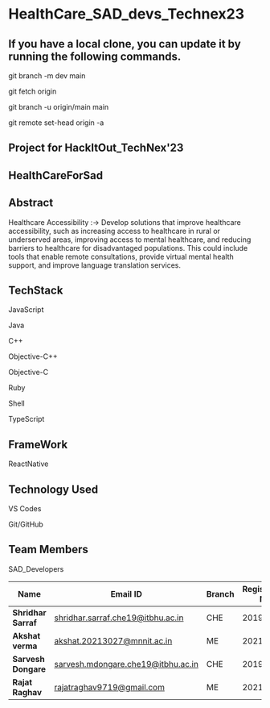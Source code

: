 # HealthCare_SAD_devs_Technex23

## If you have a local clone, you can update it by running the following commands.

  git branch -m dev main

  git fetch origin
  
  git branch -u origin/main main

  git remote set-head origin -a

## Project for HackItOut_TechNex'23

## HealthCareForSad

## Abstract

Healthcare Accessibility :-> Develop solutions that improve healthcare accessibility, such as increasing access to healthcare in rural or underserved areas, improving access to mental healthcare, and reducing barriers to healthcare for disadvantaged populations. This could include tools that enable remote consultations, provide virtual mental health support, and improve language translation services.

## TechStack

  JavaScript
  
  Java
  
  C++
  
  Objective-C++
  
  Objective-C
  
  Ruby
  
  Shell
  
  TypeScript
  
## FrameWork

  ReactNative
  
## Technology Used

  VS Codes
  
  Git/GitHub
  
## Team Members 

SAD_Developers

 | Name                           |              Email ID                 |            Branch                  |   Registration No. |
 |--------------------------------|---------------------------------------|------------------------------------|--------------------|
 | **Shridhar Sarraf**        |     shridhar.sarraf.che19@itbhu.ac.in       |            CHE                      |      20190014      |
 | **Akshat verma**               |       akshat.20213027@mnnit.ac.in     |            ME                      |      20213027      |
 | **Sarvesh Dongare**               |     sarvesh.mdongare.che19@itbhu.ac.in       |            CHE                     |      20194245      |
  | **Rajat Raghav**               |       rajatraghav9719@gmail.com     |            ME                     |      20213114     |
  
